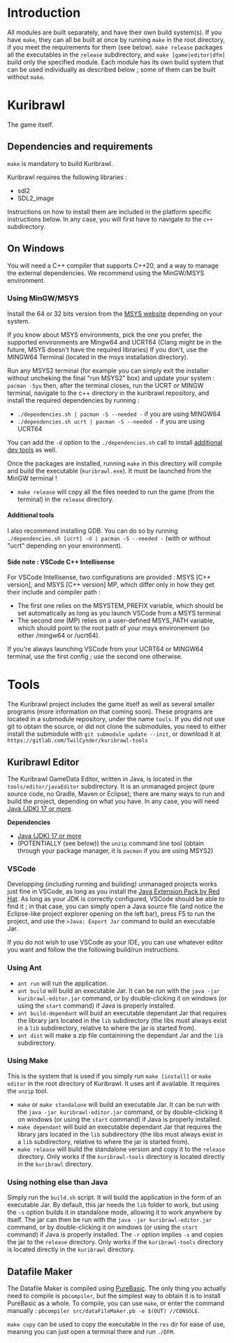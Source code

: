 # Introduction

All modules are built separately, and have their own build system(s).
If you have `make`, they can all be built at once by running `make` in the root directory, if you meet the requirements for them (see below). `make release` packages all the executables in the `release` subdirectory, and `make [game|editor|dfm]` build only the specified module.
Each module has its own build system that can be used individually as described below ; some of them can be built without `make`.

# Kuribrawl
The game itself.
## Dependencies and requirements
`make` is mandatory to build Kuribrawl.

Kuribrawl requires the following libraries :
- sdl2
- SDL2_image

Instructions on how to install them are included in the platform specific instructions below.
In any case, you will first have to navigate to the `c++` subdirectory.

## On Windows
You will need a C++ compiler that supports C++20, and a way to manage the external dependencies. We recommend using the MinGW/MSYS environment.

### Using MinGW/MSYS
Install the 64 or 32 bits version from the [MSYS website](https://www.msys2.org/) depending on your system.

If you know about MSYS environments, pick the one you prefer, the supported environments are Mingw64 and UCRT64 (Clang might be in the future, MSYS doesn't have the required libraries)
If you don't, use the MINGW64 Terminal (located in the msys installation directory).

Run any MSYS2 terminal (for example you can simply exit the installer without uncheking the final "run MSYS2" box) and update your system :
`pacman -Syu`
then, after the terminal closes, run the UCRT or MINGW terminal, navigate to the c++ directory in the kuribrawl repository, and install the required dependencies by running :
- `./dependencies.sh | pacman -S --needed -` if you are using MINGW64
- `./dependencies.sh ucrt | pacman -S --needed -` if you are using UCRT64

You can add the `-d` option to the `./dependencies.sh` call to install [additional dev tools](#additional-tools) as well.

Once the packages are installed, running `make` in this directory will compile and build the executable (`kuribrawl.exe`). It must be launched from the MinGW terminal !

- `make release` will copy all the files needed to run the game (from the terminal) in the `release` directory.

#### Additional tools
I also recommend installing GDB. You can do so by running `./dependencies.sh [ucrt] -d | pacman -S --needed -` (with or without "ucrt" depending on your environment).

#### Side note : VSCode C++ Intellisense
For VSCode Intellisense, two configurations are provided : MSYS [C++ version], and MSYS [C++ version] MP, which differ only in how they get their include and compiler path : 
- The first one relies on the MSYSTEM_PREFIX variable, which should be set automatically as long as you launch VSCode from a MSYS terminal
- The second one (MP) relies on a user-defined MSYS_PATH variable, which should point to the root path of your msys environement (so either /mingw64 or /ucrt64).   

If you're always launching VSCode from your UCRT64 or MINGW64 terminal, use the first config ; use the second one otherwise.

# Tools
The Kuribrawl project includes the game itself as well as several smaller programs (more information on that coming soon). These programs are located in a submodule repository, under the name `tools`. If you did not use git to obtain the source, or did not clone the submodules, you need to either install the submodule with `git submodule update --init`, or download it at `https://gitlab.com/TwilCynder/kuribrawl-tools`

## Kuribrawl Editor
The Kuribrawl GameData Editor, written in Java, is located in the `tools/editor/javaEditor` subdirectory. It is an unmanaged project (pure source code, no Gradle, Maven or Eclipse); there are many ways to run and build the project, depending on what you have. In any case, you will need [Java (JDK) 17 or more](https://www.oracle.com/fr/java/technologies/downloads/).

**Dependencies**
- [Java (JDK) 17 or more](https://www.oracle.com/fr/java/technologies/downloads/)
- (POTENTIALLY (see below)) the `unzip` command line tool (obtain through your package manager, it is `pacman` if you are using MSYS2)

### VSCode
Developping (including running and building) unmanaged projects works just fine in VSCode, as long as you install the [Java Extension Pack by Red Hat](https://marketplace.visualstudio.com/items?itemName=vscjava.vscode-java-pack). As long as your JDK is correctly configured, VSCode should be able to find it ; in that case, you can simply open a Java source file (and notice the Eclipse-like project explorer opening on the left bar), press F5 to run the project, and use the `>Java: Export Jar` command to build an executable Jar.

If you do not wish to use VSCode as your IDE, you can use whatever editor you want and follow the the following build/run instructions.

### Using Ant
- `ant run` will run the application.
- `ant build` will build an executable Jar. It can be run with the `java -jar kuribrawl-editor.jar` command, or by double-clicking it on windows (or using the `start` command) if Java is properly installed.
- `ant build-dependant` will buid an executable dependant Jar that requires the library jars located in the `lib` subdirectory (the libs must always exist in a `lib` subdirectory, relative to where the jar is started from).
- `ant dist` will make a zip file containining the dependant Jar and the `lib` subdirectory.

### Using Make
This is the system that is used if you simply run `make [install]` or `make editor` in the root directory of Kuribrawl. It uses ant if available.
It requires the `unzip` tool.
- `make` or `make standalone` will build an executable Jar. It can be run with the `java -jar kuribrawl-editor.jar` command, or by double-clicking it on windows (or using the `start` command) if Java is properly installed.
- `make dependant` will buid an executable dependant Jar that requires the library jars located in the `lib` subdirectory (the libs must always exist in a `lib` subdirectory, relative to where the jar is started from).
- `make release` will build the standalone version and copy it to the `release` directory. Only works if the `kuribrawl-tools` directory is located directly in the `kuribrawl` directory.

### Using nothing else than Java
Simply run the `build.sh` script. It will build the application in the form of an executable Jar. By default, this jar needs the `lib` folder to work, but using the `-s` option builds it in standalone mode, allowing it to work anywhere by itself. The jar can then be run with the `java -jar kuribrawl-editor.jar` command, or by double-clicking it on windows (or using the `start` command) if Java is properly installed.
The `-r` option implies `-s` and copies the jar to the `release` directory. Only works if the `kuribrawl-tools` directory is located directly in the `kuribrawl` directory.

## Datafile Maker

The Datafile Maker is compiled using [PureBasic](https://www.purebasic.com/). The only thing you actually need to compile is `pbcompiler`, but the simplest way to obtain it is to install PureBasic as a whole.
To compile, you can use `make`, or enter the command manually : `pbcompiler src/dataFileMaker.pb -e $(OUT) //CONSOLE`.

`make copy` can be used to copy the executable in the `res` dir for ease of use, meaning you can just open a terminal there and run `./DFM`.